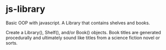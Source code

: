 js-library
==========

Basic OOP with javascript. A Library that contains shelves and books.

Create a Library(), Shelf(), and/or Book() objects. Book titles are generated procedurally and ultimately sound like titles from a science fiction novel or sorts.
